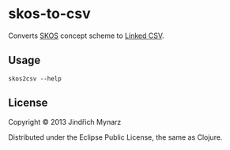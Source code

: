 # skos-to-csv

Converts [SKOS](http://www.w3.org/TR/skos-reference/) concept scheme to [Linked CSV](http://jenit.github.io/linked-csv/).

## Usage

`skos2csv --help`

## License

Copyright © 2013 Jindřich Mynarz

Distributed under the Eclipse Public License, the same as Clojure.

